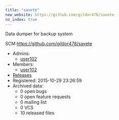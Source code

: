 ```yaml
---
title: "savete"
new_website: https://github.com/gildor478/savete
no_index: true
---
```


Data dumper for backup system

SCM https://github.com/gildor478/savete


* Admins:
  * [user102](/users/user102)
* Members:
  * [user102](/users/user102)
* [Releases](https://download.ocamlcore.org/savete)
* Registered: 2015-10-29 23:26:59
* Archived data:
  * 0 open bugs
  * 0 open feature requests
  * 0 mailing list
  * 0 VCS
  * 10 released files
